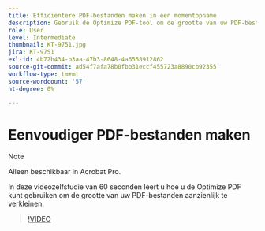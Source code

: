 ```yaml
---
title: Efficiëntere PDF-bestanden maken in een momentopname
description: Gebruik de Optimize PDF-tool om de grootte van uw PDF-bestanden aanzienlijk te verkleinen
role: User
level: Intermediate
thumbnail: KT-9751.jpg
jira: KT-9751
exl-id: 4b72b434-b3aa-47b3-8648-4a6568912862
source-git-commit: ad54f7afa78b0fbb31eccf455723a8890cb92355
workflow-type: tm+mt
source-wordcount: '57'
ht-degree: 0%

---
```


# Eenvoudiger PDF-bestanden maken

>[!NOTE]
>
>Alleen beschikbaar in Acrobat Pro.

In deze videozelfstudie van 60 seconden leert u hoe u de Optimize PDF kunt gebruiken om de grootte van uw PDF-bestanden aanzienlijk te verkleinen.

>[!VIDEO](https://video.tv.adobe.com/v/340077?quality=12&learn=on&hidetitle=true)
